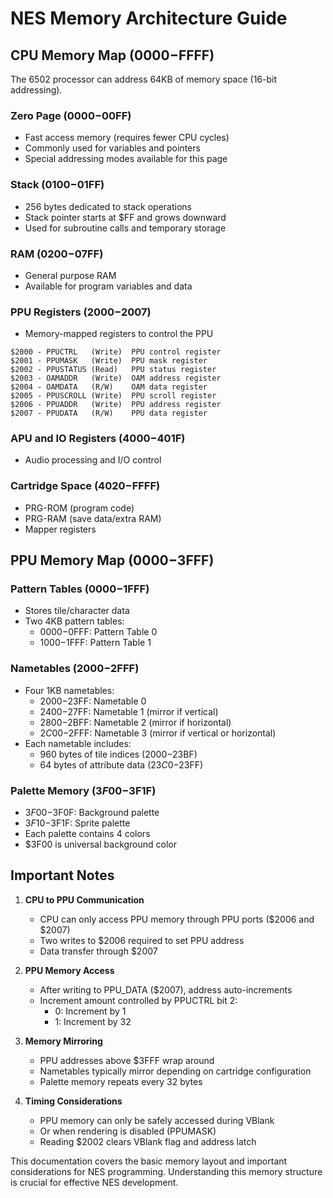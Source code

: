 # NES Memory Architecture Guide

## CPU Memory Map ($0000-$FFFF)
The 6502 processor can address 64KB of memory space (16-bit addressing).

### Zero Page ($0000-$00FF)
- Fast access memory (requires fewer CPU cycles)
- Commonly used for variables and pointers
- Special addressing modes available for this page

### Stack ($0100-$01FF)
- 256 bytes dedicated to stack operations
- Stack pointer starts at $FF and grows downward
- Used for subroutine calls and temporary storage

### RAM ($0200-$07FF)
- General purpose RAM
- Available for program variables and data

### PPU Registers ($2000-$2007)
- Memory-mapped registers to control the PPU
```
$2000 - PPUCTRL   (Write)  PPU control register
$2001 - PPUMASK   (Write)  PPU mask register
$2002 - PPUSTATUS (Read)   PPU status register
$2003 - OAMADDR   (Write)  OAM address register
$2004 - OAMDATA   (R/W)    OAM data register
$2005 - PPUSCROLL (Write)  PPU scroll register
$2006 - PPUADDR   (Write)  PPU address register
$2007 - PPUDATA   (R/W)    PPU data register
```


### APU and IO Registers ($4000-$401F)
- Audio processing and I/O control

### Cartridge Space ($4020-$FFFF)
- PRG-ROM (program code)
- PRG-RAM (save data/extra RAM)
- Mapper registers

## PPU Memory Map ($0000-$3FFF)

### Pattern Tables ($0000-$1FFF)
- Stores tile/character data
- Two 4KB pattern tables:
    - $0000-$0FFF: Pattern Table 0
    - $1000-$1FFF: Pattern Table 1

### Nametables ($2000-$2FFF)
- Four 1KB nametables:
    - $2000-$23FF: Nametable 0
    - $2400-$27FF: Nametable 1 (mirror if vertical)
    - $2800-$2BFF: Nametable 2 (mirror if horizontal)
    - $2C00-$2FFF: Nametable 3 (mirror if vertical or horizontal)
- Each nametable includes:
    - 960 bytes of tile indices ($2000-$23BF)
    - 64 bytes of attribute data ($23C0-$23FF)

### Palette Memory ($3F00-$3F1F)
- $3F00-$3F0F: Background palette
- $3F10-$3F1F: Sprite palette
- Each palette contains 4 colors
- $3F00 is universal background color

## Important Notes

1. **CPU to PPU Communication**
    - CPU can only access PPU memory through PPU ports ($2006 and $2007)
    - Two writes to $2006 required to set PPU address
    - Data transfer through $2007

2. **PPU Memory Access**
    - After writing to PPU_DATA ($2007), address auto-increments
    - Increment amount controlled by PPUCTRL bit 2:
        - 0: Increment by 1
        - 1: Increment by 32

3. **Memory Mirroring**
    - PPU addresses above $3FFF wrap around
    - Nametables typically mirror depending on cartridge configuration
    - Palette memory repeats every 32 bytes

4. **Timing Considerations**
    - PPU memory can only be safely accessed during VBlank
    - Or when rendering is disabled (PPUMASK)
    - Reading $2002 clears VBlank flag and address latch

This documentation covers the basic memory layout and important considerations for NES programming. Understanding this memory structure is crucial for effective NES development.